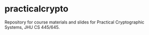 practicalcrypto
===============
Repository for course materials and slides for Practical Cryptographic Systems, JHU CS 445/645.
